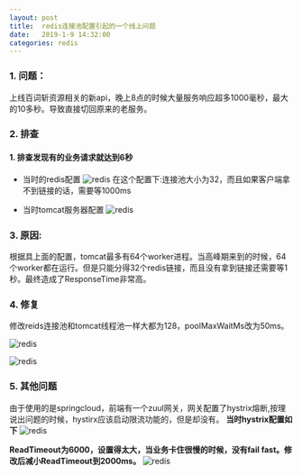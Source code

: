 ```yaml
---
layout: post
title:  redis连接池配置引起的一个线上问题
date:   2019-1-9 14:32:00
categories: redis
---
```


### 1. 问题：
上线百词斩资源相关的新api，晚上8点的时候大量服务响应超多1000毫秒，最大的10多秒。导致直接切回原来的老服务。

### 2. 排查
#### 1. 排查发现有的业务请求就达到6秒
* 当时的redis配置
![redis](https://raw.githubusercontent.com/QuietListener/quietlistener.github.io/master/images/20190119-redis-config1.png)
 在这个配置下:连接池大小为32，而且如果客户端拿不到链接的话，需要等1000ms  


* 当时tomcat服务器配置
![redis](https://raw.githubusercontent.com/QuietListener/quietlistener.github.io/master/images/20190119-tomcat-config.png)
 
### 3. 原因: 
根据具上面的配置，tomcat最多有64个worker进程。当高峰期来到的时候，64个worker都在运行。但是只能分得32个redis链接，而且没有拿到链接还需要等1秒。最终造成了ResponseTime非常高。

### 4. 修复
修改reids连接池和tomcat线程池一样大都为128，poolMaxWaitMs改为50ms。

![redis](https://raw.githubusercontent.com/QuietListener/quietlistener.github.io/master/images/20190119-redis-config2.png)

![redis](https://raw.githubusercontent.com/QuietListener/quietlistener.github.io/master/images/20190119-tomcat-config2.png)
 

### 5. 其他问题
由于使用的是springcloud，前端有一个zuul网关，网关配置了hystrix熔断,按理说出问题的时候，hystirx应该启动限流功能的，但是却没有。
**当时hystrix配置如下**
 ![redis](https://raw.githubusercontent.com/QuietListener/quietlistener.github.io/master/images/20190119-springcloud-error.png)
 
**ReadTimeout为6000，设置得太大，当业务卡住很慢的时候，没有fail fast。修改后减小ReadTimeout到2000ms。**
 ![redis](https://raw.githubusercontent.com/QuietListener/quietlistener.github.io/master/images/20190119-springcloud.png)

